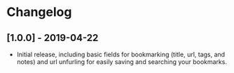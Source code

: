 # Changelog

## [1.0.0] - 2019-04-22

- Initial release, including basic fields for bookmarking (title, url, tags, and notes) and url unfurling for easily saving and searching your bookmarks.
